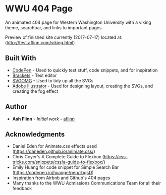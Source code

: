 # WWU 404 Page

An animated 404 page for Western Washington University with a viking theme, searchbar, and links to important pages.

Preview of finished site currently (2017-07-17) located at: (http://test.aflinn.com/viking.html)


## Built With

* [CodePen](https://codepen.io/pens/) - Used to quickly test stuff, code snippets, and for inspiration
* [Brackets](http://brackets.io/) - Text editor
* [SVGOMG](https://jakearchibald.github.io/svgomg/) - Used to tidy up all the SVGs
* [Adobe Illustrator](http://www.adobe.com/products/illustrator.html) - Used for designing layout, creating the SVGs, and creating the fog effect

## Author

* **Ash Flinn** - *Initial work* - [aflinn](https://github.com/aflinn)


## Acknowledgments

* Daniel Eden for Animate.css effects used (https://daneden.github.io/animate.css/)
* Chris Coyer's A Complete Guide to Flexbox (https://css-tricks.com/snippets/css/a-guide-to-flexbox/)
* Emily Huang for code snippet for Simple Search Bar (https://codepen.io/huange/pen/rbqsD)
* Inspiration from Airbnb and Github's 404 pages
* Many thanks to the WWU Admissions Communications Team for all their feedback
